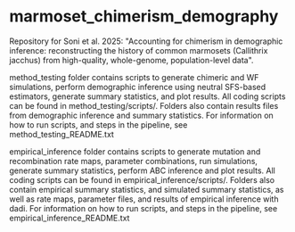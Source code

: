 # marmoset_chimerism_demography
Repository for Soni et al. 2025: "Accounting for chimerism in demographic inference: reconstructing the history of common marmosets (Callithrix jacchus) from high-quality, whole-genome, population-level data".

method_testing folder contains scripts to generate chimeric and WF simulations, perform demographic inference using neutral SFS-based estimators, generate summary statistics, and plot results. All coding scripts can be found in method_testing/scripts/. Folders also contain results files from demographic inference and summary statistics. For information on how to run scripts, and steps in the pipeline, see method_testing_README.txt

empirical_inference folder contains scripts to generate mutation and recombination rate maps, parameter combinations, run simulations, generate summary statistics, perform ABC inference and plot results. All coding scripts can be found in empirical_inference/scripts/. Folders also contain empirical summary statistics, and simulated summary statistics, as well as rate maps, parameter files, and results of empirical inference with dadi. For information on how to run scripts, and steps in the pipeline, see empirical_inference_README.txt

